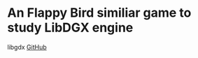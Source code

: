 # An Flappy Bird similiar game to study LibDGX engine

libgdx
[GitHub](https://github.com/libgdx/libgdx)

